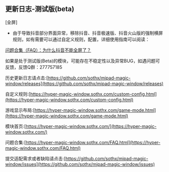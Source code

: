 ## 更新日志-测试版(beta)

[全屏]

- 由于导致抖音部分界面异常，移除抖音、抖音极速版、抖音火山版的强制横屏规则，如有需要可以通过自定义规则，配置，详细使用指南可以阅读：

[问题合集（FAQ）：为什么抖音不能全屏了？](https://hyper-magic-window.sothx.com/FAQ.html#_2-%E4%B8%BA%E4%BB%80%E4%B9%88%E6%8A%96%E9%9F%B3%E4%B8%8D%E8%83%BD%E5%85%A8%E5%B1%8F%E4%BA%86)


如果是处于测试版(Beta)的模块，可能存在不稳定性以及异常BUG，如遇问题可反馈，反馈Q群：277757185

历史更新日志请点击:[https://github.com/sothx/mipad-magic-window/releases](https://github.com/sothx/mipad-magic-window/releases)

自定义规则:[https://hyper-magic-window.sothx.com/custom-config.html](https://hyper-magic-window.sothx.com/custom-config.html)

游戏显示布局:[https://hyper-magic-window.sothx.com/game-mode.html](https://hyper-magic-window.sothx.com/game-mode.html)

模块首页:[https://hyper-magic-window.sothx.com/](https://hyper-magic-window.sothx.com/)

问题合集:[https://hyper-magic-window.sothx.com/FAQ.html](https://hyper-magic-window.sothx.com/FAQ.html)

提交适配需求或者缺陷请点击:[https://github.com/sothx/mipad-magic-window/issues](https://github.com/sothx/mipad-magic-window/issues)
